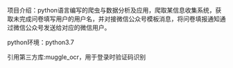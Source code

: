 项目介绍：python语言编写的爬虫与数据分析及应用，爬取某信息收集系统，获取未完成问卷填写用户的用户名，并对接微信公众号模板消息，将问卷填报通知通过微信公众号发送给对应的微信用户。

python环境：python3.7

引用第三方库:muggle_ocr，用于登录时验证码识别

